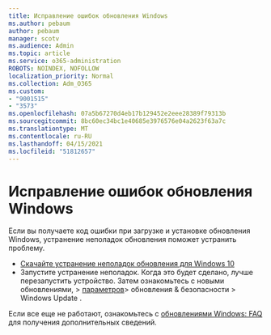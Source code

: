 ```yaml
---
title: Исправление ошибок обновления Windows
ms.author: pebaum
author: pebaum
manager: scotv
ms.audience: Admin
ms.topic: article
ms.service: o365-administration
ROBOTS: NOINDEX, NOFOLLOW
localization_priority: Normal
ms.collection: Adm_O365
ms.custom:
- "9001515"
- "3573"
ms.openlocfilehash: 07a5b67270d4eb17b129452e2eee28389f79313b
ms.sourcegitcommit: 8bc60ec34bc1e40685e3976576e04a2623f63a7c
ms.translationtype: MT
ms.contentlocale: ru-RU
ms.lasthandoff: 04/15/2021
ms.locfileid: "51812657"
---
```

# <a name="fix-windows-update-errors"></a>Исправление ошибок обновления Windows

Если вы получаете код ошибки при загрузке  и установке обновления Windows, устранение неполадок обновления поможет устранить проблему.

- [Скачайте устранение неполадок обновления для Windows 10](https://support.microsoft.com/help/4027322/windows-update-troubleshooter)
- Запустите устранение неполадок. Когда это будет сделано, лучше перезапустить устройство. Затем ознакомьтесь с новыми обновлениями, > [параметров](ms-settings:windowsupdate)> обновления & безопасности > Windows Update .

Если все еще не работают, ознакомьтесь с [обновлениями Windows: FAQ](https://support.microsoft.com/help/12373/windows-update-faq) для получения дополнительных сведений.

